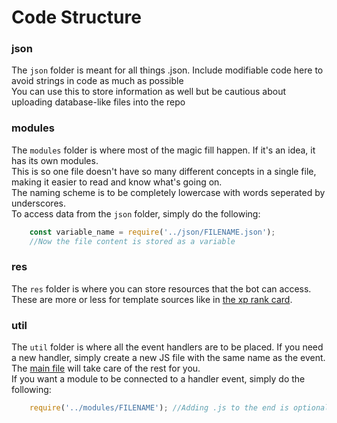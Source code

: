 # Code Structure

### json
The `json` folder is meant for all things .json. Include modifiable code here to avoid strings in code as much as possible
<br>
You can use this to store information as well but be cautious about uploading database-like files into the repo

### modules
The `modules` folder is where most of the magic fill happen. If it's an idea, it has its own modules.
</br>
This is so one file doesn't have so many different concepts in a single file, making it easier to read and know what's going on.
</br>
The naming scheme is to be completely lowercase with words seperated by underscores.
</br>
To access data from the `json` folder, simply do the following:
```js
    const variable_name = require('../json/FILENAME.json');
    //Now the file content is stored as a variable
```

### res
The `res` folder is where you can store resources that the bot can access.
</br>
These are more or less for template sources like in [the xp rank card](https://github.com/kovuko/enjo-ds/blob/master/src/res/assets/images/card.png).

### util
The `util` folder is where all the event handlers are to be placed. If you need a new handler, simply create a new JS file with the same name as the event. The [main file](https://github.com/kovuko/enjo-ds/blob/master/src/enjo.js) will take care of the rest for you. 
</br>
If you want a module to be connected to a handler event, simply do the following:
```js
    require('../modules/FILENAME'); //Adding .js to the end is optional
```